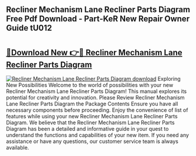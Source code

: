 ## Recliner Mechanism Lane Recliner Parts Diagram Free Pdf Download - Part-KeR New Repair Owner Guide tU012

# <h2><a href="http://dfup4g.blite.top/?on=Recliner+Mechanism+Lane+Recliner+Parts+Diagram">🔗Download New 👉🔴 Recliner Mechanism Lane Recliner Parts Diagram</a></h2>

[![Recliner Mechanism Lane Recliner Parts Diagram download](https://i.imgur.com/lujVjoI.png)](http://dfup4g.blite.top/?on=Recliner+Mechanism+Lane+Recliner+Parts+Diagram)
Exploring New Possibilities Welcome to the world of possibilities with your new Recliner Mechanism Lane Recliner Parts Diagram! This manual explores its potential for creativity and innovation. Please Review Recliner Mechanism Lane Recliner Parts Diagram the Package Contents Ensure you have all necessary components before proceeding. Enjoy the convenience of list of features while using your new Recliner Mechanism Lane Recliner Parts Diagram. We believe that the Recliner Mechanism Lane Recliner Parts Diagram has been a detailed and informative guide in your quest to understand the functions and capabilities of your new item. If you need any assistance or have any questions, our customer service team is always available.

